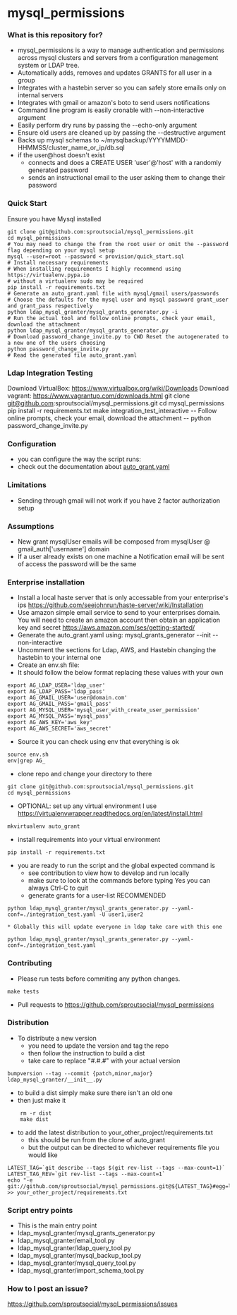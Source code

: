 # mysql_permissions #

### What is this repository for? ###
* mysql_permissions is a way to manage authentication and permissions across mysql clusters and servers from a configuration management system or LDAP tree.
* Automatically adds, removes and updates GRANTS for all user in a group
* Integrates with a hastebin server so you can safely store emails only on internal servers
* Integrates with gmail or amazon's boto to send users notifications
* Command line program is easily cronable with --non-interactive argument
* Easily perform dry runs by passing the --echo-only argument
* Ensure old users are cleaned up by passing the --destructive argument
* Backs up mysql schemas to ~/mysqlbackup/YYYYMMDD-HHMMSS/cluster_name_or_ip/db.sql
* if the user@host doesn't exist
    * connects and does a CREATE USER 'user'@'host' with a randomly generated password
    * sends an instructional email to the user asking them to change their password

### Quick Start ###
Ensure you have Mysql installed
```
git clone git@github.com:sproutsocial/mysql_permissions.git
cd mysql_permissions
# You may need to change the from the root user or omit the --password flag depending on your mysql setup
mysql --user=root --password < provision/quick_start.sql
# Install necessary requirements
# When installing requirements I highly recommend using https://virtualenv.pypa.io
# without a virtualenv sudo may be required
pip install -r requirements.txt
# Generate an auto_grant.yaml file with mysql/gmail users/passwords
# Choose the defaults for the mysql user and mysql password grant_user and grant_pass respectively
python ldap_mysql_granter/mysql_grants_generator.py -i
# Run the actual tool and follow online prompts, check your email, download the attachment
python ldap_mysql_granter/mysql_grants_generator.py
# Download password_change_invite.py to CWD Reset the autogenerated to a new one of the users choosing
python password_change_invite.py
# Read the generated file auto_grant.yaml
```

### Ldap Integration Testing ###
Download VirtualBox: https://www.virtualbox.org/wiki/Downloads
Download vagrant: https://www.vagrantup.com/downloads.html
git clone git@github.com:sproutsocial/mysql_permissions.git
cd mysql_permissions
pip install -r requirements.txt
make integration_test_interactive
-- Follow online prompts, check your email, download the attachment --
python password_change_invite.py

### Configuration ###
* you can configure the way the script runs:
* check out the documentation about [auto_grant.yaml](ldap_mysql_granter/templates/auto_grant.yaml.tmpl)

### Limitations ###
* Sending through gmail will not work if you have 2 factor authorization setup

### Assumptions ###
* New grant mysqlUser emails will be composed from mysqlUser @ gmail_auth['username'] domain
* If a user already exists on one machine a Notification email will be sent of access the password will be the same

### Enterprise installation ###
* Install a local haste server that is only accessable from your enterprise's ips https://github.com/seejohnrun/haste-server/wiki/Installation
* Use amazon simple email service to send to your enterprises domain.  You will need to create an amazon account then obtain an application key and secret https://aws.amazon.com/ses/getting-started/
* Generate the auto_grant.yaml using: mysql_grants_generator --init --non-interactive
* Uncomment the sections for Ldap, AWS, and Hastebin changing the hastebin to your internal one
* Create an env.sh file:
* It should follow the below format replacing these values with your own
```
export AG_LDAP_USER='ldap_user'
export AG_LDAP_PASS='ldap_pass'
export AG_GMAIL_USER='user@domain.com'
export AG_GMAIL_PASS='gmail_pass'
export AG_MYSQL_USER='mysql_user_with_create_user_permission'
export AG_MYSQL_PASS='mysql_pass'
export AG_AWS_KEY='aws_key'
export AG_AWS_SECRET='aws_secret'
```
* Source it you can check using env that everything is ok
```
source env.sh
env|grep AG_
```
* clone repo and change your directory to there
```
git clone git@github.com:sproutsocial/mysql_permissions.git
cd mysql_permissions
```
* OPTIONAL: set up any virtual environment I use https://virtualenvwrapper.readthedocs.org/en/latest/install.html
```
mkvirtualenv auto_grant
```
* install requirements into your virtual environment
```
pip install -r requirements.txt
```
* you are ready to run the script and the global expected command is
    * see contribution to view how to develop and run locally
    * make sure to look at the commands before typing Yes you can always Ctrl-C to quit
    * generate grants for a user-list RECOMMENDED
```
python ldap_mysql_granter/mysql_grants_generator.py --yaml-conf=./integration_test.yaml -U user1,user2
```
    * Globally this will update everyone in ldap take care with this one
```
python ldap_mysql_granter/mysql_grants_generator.py --yaml-conf=./integration_test.yaml
```

### Contributing ###
* Please run tests before commiting any python changes.
```
make tests
```
* Pull requests to https://github.com/sproutsocial/mysql_permissions

### Distribution ###
* To distribute a new version
    * you need to update the version and tag the repo
    * then follow the instruction to build a dist
    * take care to replace "#.#.#" with your actual version
```
bumpversion --tag --commit {patch,minor,major} ldap_mysql_granter/__init__.py
```
* to build a dist simply make sure there isn't an old one
* then just make it
```
    rm -r dist
    make dist
```
* to add the latest distribution to your_other_project/requirements.txt
    * this should be run from the clone of auto_grant
    * but the output can be directed to whichever requirements file you would like
```
LATEST_TAG=`git describe --tags $(git rev-list --tags --max-count=1)`
LATEST_TAG_REV=`git rev-list --tags --max-count=1`
echo "-e git://github.com/sproutsocial/mysql_permissions.git@${LATEST_TAG}#egg=ldap_mysql_granter=${LATEST_TAG_REV}" >> your_other_project/requirements.txt
```

### Script entry points ###
* This is the main entry point
* ldap_mysql_granter/mysql_grants_generator.py
* ldap_mysql_granter/email_tool.py
* ldap_mysql_granter/ldap_query_tool.py
* ldap_mysql_granter/mysql_backup_tool.py
* ldap_mysql_granter/mysql_query_tool.py
* ldap_mysql_granter/import_schema_tool.py

### How to I post an issue? ###
https://github.com/sproutsocial/mysql_permissions/issues
